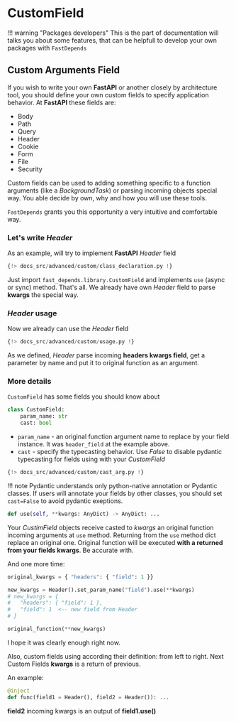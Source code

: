 # CustomField

!!! warning "Packages developers"
    This is the part of documentation will talks you about some features, that can be helpfull to develop your own packages with `FastDepends`

## Custom Arguments Field

If you wish to write your own **FastAPI** or another closely by architecture tool, you
should define your own custom fields to specify application behavior. At **FastAPI** these fields are:

* Body
* Path
* Query
* Header
* Cookie
* Form
* File
* Security

Custom fields can be used to adding something specific to a function arguments (like a *BackgroundTask*) or
parsing incoming objects special way. You able decide by own, why and how you will use these tools.

`FastDepends` grants you this opportunity a very intuitive and comfortable way.

### Let's write *Header*

As an example, will try to implement **FastAPI** *Header* field

```python linenums="1" hl_lines="1 3-4" 
{!> docs_src/advanced/custom/class_declaration.py !}
```

Just import `fast_depends.library.CustomField` and implements `use` (async or sync) method.
That's all. We already have own *Header* field to parse **kwargs** the special way.

### *Header* usage

Now we already can use the *Header* field

```python linenums="1" hl_lines="4 8" 
{!> docs_src/advanced/custom/usage.py !}
```

As we defined, *Header* parse incoming **headers kwargs field**, get a parameter by name and put it to
original function as an argument.

### More details

`CustomField` has some fields you should know about

```python
class CustomField:
    param_name: str
    cast: bool
```

* `param_name` - an original function argument name to replace by your field instance. It was `header_field` at the example above.
* `cast` - specify the typecasting behavior. Use *False* to disable pydantic typecasting for fields using with your *CustomField*

```python linenums="1" hl_lines="3 8 12-13"
{!> docs_src/advanced/custom/cast_arg.py !}
```

!!! note
    Pydantic understands only python-native annotation or Pydantic classes. If users will annotate your fields by other classes,
    you should set `cast=False` to avoid pydantic exeptions.

```python
def use(self, **kwargs: AnyDict) -> AnyDict: ...
```

Your *CustimField* objects receive casted to *kwargs* an original function incoming arguments at `use` method.
Returning from the `use` method dict replace an original one. Original function will be executed **with a returned from your fields kwargs**.
Be accurate with.

And one more time:

```python linenums="1" hl_lines="6 9" 
original_kwargs = { "headers": { "field": 1 }}

new_kwargs = Header().set_param_name("field").use(**kwargs)
# new_kwargs = {
#   "headers": { "field": 1 },
#   "field": 1  <-- new field from Header
# }

original_function(**new_kwargs)
```

I hope it was clearly enough right now.

Also, custom fields using according their definition: from left to right.
Next Custom Fields **kwargs** is a return of previous.

An example:

```python linenums="1"
@inject
def func(field1 = Header(), field2 = Header()): ...
```

**field2** incoming kwargs is an output of **field1.use()** 